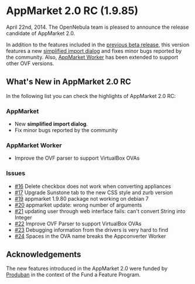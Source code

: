 AppMarket 2.0 RC (1.9.85)
=========================

April 22nd, 2014. The OpenNebula team is pleased to announce the release candidate of AppMarket 2.0.

In addition to the features included in the [previous beta release](appmarket-1.9.80.md), this version features a new [simplified import dialog](../usage.md) and fixes minor bugs reported by the community. Also, [AppMarket Worker](../usage.md) has been extended to support other OVF versions.

What's New in AppMarket 2.0 RC
------------------------------

In the following list you can check the highlights of AppMarket 2.0 RC:

### AppMarket

* New **simplified import dialog**.
* Fix minor bugs reported by the community

### AppMarket Worker

* Improve the OVF parser to support VirtualBox OVAs

### Issues

* [#16](/../../../../issues/16) Delete checkbox does not work when converting appliances
* [#17](/../../../../issues/17) Upgrade Sunstone tab to the new CSS style and zurb version
* [#19](/../../../../issues/19) appmarket 1.9.80 package not working on debian 7
* [#20](/../../../../issues/20) appmarket update: wrong number of arguments
* [#21](/../../../../issues/21) updating user through web interface fails: can't convert String into Integer
* [#22](/../../../../issues/22) Improve OVF Parser to support VirtualBox OVAs
* [#23](/../../../../issues/23) Debugging information from the drivers is very hard to find
* [#24](/../../../../issues/24) Spaces in the OVA name breaks the Appconverter Worker

Acknowledgements
----------------

The new features introduced in the AppMarket 2.0 were funded by [Produban](http://www.produban.com/) in the context of the Fund a Feature Program.
